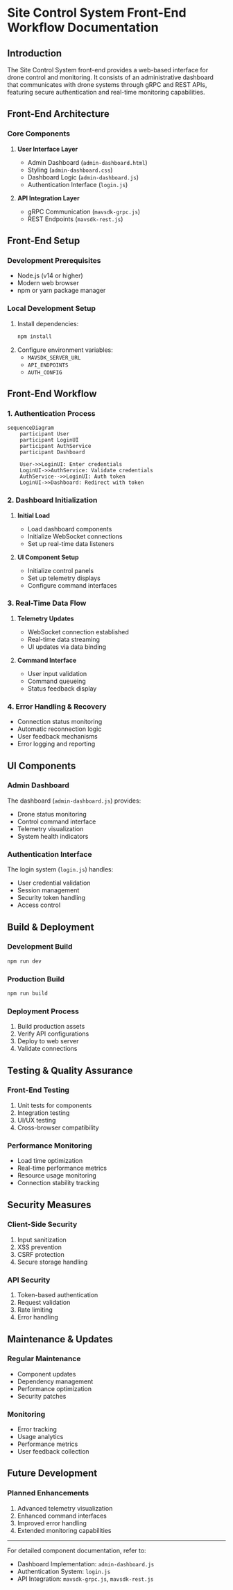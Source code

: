 # Site Control System Front-End Workflow Documentation

## Introduction
The Site Control System front-end provides a web-based interface for drone control and monitoring. It consists of an administrative dashboard that communicates with drone systems through gRPC and REST APIs, featuring secure authentication and real-time monitoring capabilities.

## Front-End Architecture

### Core Components
1. **User Interface Layer**
   - Admin Dashboard (`admin-dashboard.html`)
   - Styling (`admin-dashboard.css`)
   - Dashboard Logic (`admin-dashboard.js`)
   - Authentication Interface (`login.js`)

2. **API Integration Layer**
   - gRPC Communication (`mavsdk-grpc.js`)
   - REST Endpoints (`mavsdk-rest.js`)

## Front-End Setup

### Development Prerequisites
- Node.js (v14 or higher)
- Modern web browser
- npm or yarn package manager

### Local Development Setup
1. Install dependencies:
   ```bash
   npm install
   ```
2. Configure environment variables:
   - `MAVSDK_SERVER_URL`
   - `API_ENDPOINTS`
   - `AUTH_CONFIG`

## Front-End Workflow

### 1. Authentication Process
```mermaid
sequenceDiagram
    participant User
    participant LoginUI
    participant AuthService
    participant Dashboard
    
    User->>LoginUI: Enter credentials
    LoginUI->>AuthService: Validate credentials
    AuthService-->>LoginUI: Auth token
    LoginUI->>Dashboard: Redirect with token
```

### 2. Dashboard Initialization
1. **Initial Load**
   - Load dashboard components
   - Initialize WebSocket connections
   - Set up real-time data listeners

2. **UI Component Setup**
   - Initialize control panels
   - Set up telemetry displays
   - Configure command interfaces

### 3. Real-Time Data Flow
1. **Telemetry Updates**
   - WebSocket connection established
   - Real-time data streaming
   - UI updates via data binding

2. **Command Interface**
   - User input validation
   - Command queueing
   - Status feedback display

### 4. Error Handling & Recovery
- Connection status monitoring
- Automatic reconnection logic
- User feedback mechanisms
- Error logging and reporting

## UI Components

### Admin Dashboard
The dashboard (`admin-dashboard.js`) provides:
- Drone status monitoring
- Control command interface
- Telemetry visualization
- System health indicators

### Authentication Interface
The login system (`login.js`) handles:
- User credential validation
- Session management
- Security token handling
- Access control

## Build & Deployment

### Development Build
```bash
npm run dev
```

### Production Build
```bash
npm run build
```

### Deployment Process
1. Build production assets
2. Verify API configurations
3. Deploy to web server
4. Validate connections

## Testing & Quality Assurance

### Front-End Testing
1. Unit tests for components
2. Integration testing
3. UI/UX testing
4. Cross-browser compatibility

### Performance Monitoring
- Load time optimization
- Real-time performance metrics
- Resource usage monitoring
- Connection stability tracking

## Security Measures

### Client-Side Security
1. Input sanitization
2. XSS prevention
3. CSRF protection
4. Secure storage handling

### API Security
1. Token-based authentication
2. Request validation
3. Rate limiting
4. Error handling

## Maintenance & Updates

### Regular Maintenance
- Component updates
- Dependency management
- Performance optimization
- Security patches

### Monitoring
- Error tracking
- Usage analytics
- Performance metrics
- User feedback collection

## Future Development

### Planned Enhancements
1. Advanced telemetry visualization
2. Enhanced command interfaces
3. Improved error handling
4. Extended monitoring capabilities

---

For detailed component documentation, refer to:
- Dashboard Implementation: `admin-dashboard.js`
- Authentication System: `login.js`
- API Integration: `mavsdk-grpc.js`, `mavsdk-rest.js`
